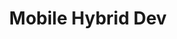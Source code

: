 ---
# Featured tags need to have either the `list` or `grid` layout (PRO only).
layout: grid

# The title of the tag's page.
title: Mobile Hybrid Dev

# The name of the tag, used in a post's front matter (e.g. tags: [<slug>]).
slug: mobile_hybrid

# (Optional) Write a short (~150 characters) description of this featured tag.
description: >
  Posts about developing mobile apps using the web hybrid approach and progressive web apps.

# (Optional) You can disable grouping posts by date.
no_groups: true

# Exclude this example category from the sitemap.
# DON'T USE THIS SETTING IN YOUR CATEGORIES!
sitemap: false
---